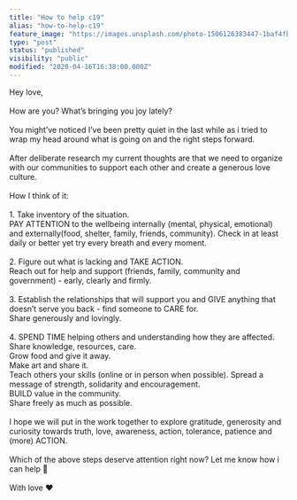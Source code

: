 ```yaml
---
title: "How to help c19"
alias: "how-to-help-c19"
feature_image: "https://images.unsplash.com/photo-1506126383447-1baf4fb3c267?ixlib=rb-1.2.1&q=80&fm=jpg&crop=entropy&cs=tinysrgb&w=2000&fit=max&ixid=eyJhcHBfaWQiOjExNzczfQ"
type: "post"
status: "published"
visibility: "public"
modified: "2020-04-16T16:38:00.000Z"
---
```


<p>Hey love,<br><br>How are you? What’s bringing you joy lately?<br><br>You might’ve noticed I’ve been pretty quiet in the last while as i tried to wrap my head around what is going on and the right steps forward.<br><br>After deliberate research my current thoughts are that we need to organize with our communities to support each other and create a generous love culture.<br><br>How I think of it:<br><br>1. Take inventory of the situation. <br>PAY ATTENTION to the wellbeing internally (mental, physical, emotional) and externally(food, shelter, family, friends, community). Check in at least daily or better yet try every breath and every moment.<br><br>2. Figure out what is lacking and TAKE ACTION. <br>Reach out for help and support (friends, family, community and government) - early, clearly and firmly.<br><br>3. Establish the relationships that will support you and GIVE anything that doesn’t serve you back - find someone to CARE for. <br>Share generously and lovingly.<br><br>4. SPEND TIME helping others and understanding how they are affected. <br>Share knowledge, resources, care. <br>Grow food and give it away. <br>Make art and share it. <br>Teach others your skills (online or in person when possible). Spread a message of strength, solidarity and encouragement.<br>BUILD value in the community. <br>Share freely as much as possible.<br><br>I hope we will put in the work together to explore gratitude, generosity and curiosity towards truth, love, awareness, action, tolerance, patience and (more) ACTION.<br><br>Which of the above steps deserve attention right now? Let me know how i can help 🤩<br><br>With love ❤️</p>
